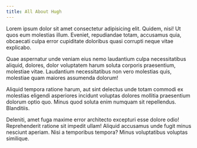 ```yaml
---
title: All About Hugh
---
```


Lorem ipsum dolor sit amet consectetur adipisicing elit. Quidem, nisi! Ut quos eum molestias illum. Eveniet, repudiandae totam, accusamus quia, obcaecati culpa error cupiditate doloribus quasi corrupti neque vitae explicabo.

Quae aspernatur unde veniam eius nemo laudantium culpa necessitatibus aliquid, dolores, dolor voluptatem harum soluta corporis praesentium, molestiae vitae. Laudantium necessitatibus non vero molestias quis, molestiae quam maiores assumenda dolorum!

Aliquid tempora ratione harum, aut sint delectus unde totam commodi ex molestias eligendi asperiores incidunt voluptas dolores mollitia praesentium dolorum optio quo. Minus quod soluta enim numquam sit repellendus. Blanditiis.

Deleniti, amet fuga maxime error architecto excepturi esse dolore odio! Reprehenderit ratione sit impedit ullam! Aliquid accusamus unde fugit minus nesciunt aperiam. Nisi a temporibus tempora? Minus voluptatibus voluptas similique.
